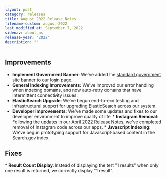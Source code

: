 ```yaml
---
layout: post
category: releases
title: August 2022 Release Notes
filename-custom: august-2022
last_modified_at: September 7, 2022
sidenav: about_us
release-year: "2022"
description: ""
---
```

## Improvements

* **Implement Government Banner**: We've added the [standard government site banner](https://designsystem.digital.gov/components/banner/) to our login page.
* **General Indexing Improvements:** We've improved our error handling when indexing domains, and now auto-retry domains that have intermittent connectivity issues.
* **ElasticSearch Upgrade**: We’ve begun end-to-end testing and infrastructural support for upgrading ElasticSearch across our system.
* **Developer Improvements**: We've made some updates and fixes to our developer environment to improve quality of life.
*﻿ **Instagram Removal**: Following the updates in our [April 2022 Release Notes](https://search.gov/about/updates/releases/april-2022.html), we've completed removal of Instagram code across our apps.
*﻿ **Javascript Indexing**: We've begun prototyping support for Javascript-based content in the Search.gov index. 

## Fixes

*﻿ **Result Count Display**: Instead of displaying the test "1 results" when only one result is returned, we correctly display "1 result". 


